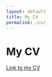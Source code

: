```yaml
---
layout: default
title: My CV
permalink: /cv/
---
```


# My CV

[Link to my CV](https://drive.google.com/file/d/1dJhmvgvB8ylBG_asex3kMueLC74y-AjK/view?usp=sharing)
